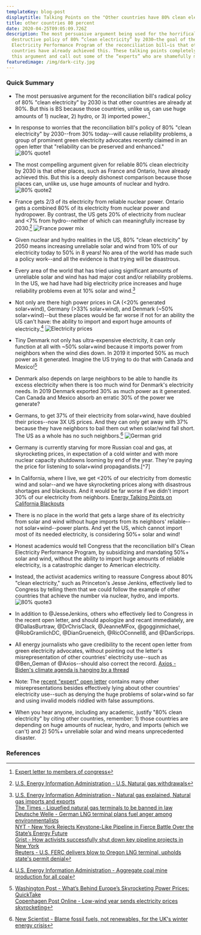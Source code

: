 ```yaml
---
templateKey: blog-post
displaytitle: Talking Points on the "Other countries have 80% clean electricity" argument
title: other countries 80 percent
date: 2020-04-25T09:05:09.726Z
description: The most persuasive argument being used for the horrifically
  destructive policy of 80% “clean electricity” by 2030—the goal of the Clean
  Electricity Performance Program of the reconciliation bill—is that other
  countries have already achieved this. These talking points completely refute
  this argument and call out some of the “experts” who are shamefully making it.
featuredimage: /img/dark-city.jpg
---
```

### Quick Summary

- The most persuasive argument for the reconciliation bill's radical policy of 80% "clean electricity" by 2030 is that other countries are already at 80%. But this is BS because those countries, unlike us, can use huge amounts of 1) nuclear, 2) hydro, or 3) imported power.[^1]

- In response to worries that the reconciliation bill's policy of 80% "clean electricity" by 2030--from 30% today--will cause reliability problems, a group of prominent green electricity advocates recently claimed in an open letter that "reliability can be preserved and enhanced."
![80% quote1](/img/gas-and-coal-prices1.jpeg)

- The most compelling argument given for reliable 80% clean electricity by 2030 is that other places, such as France and Ontario, have already achieved this. But this is a deeply dishonest comparison because those places can, unlike us, use huge amounts of nuclear and hydro.
![80% quote2](/img/gas-and-coal-prices1.jpeg)

- France gets 2/3 of its electricity from reliable nuclear power. Ontario gets a combined 80% of its electricity from nuclear power and hydropower. By contrast, the US gets 20% of electricity from nuclear and <7% from hydro--neither of which can meaningfully increase by 2030.[^2]
![France power mix](/img/gas-and-coal-prices1.jpeg)

- Given nuclear and hydro realities in the US, 80% "clean electricity" by 2050 means increasing unreliable solar and wind from 10% of our electricity today to 50% in 8 years! No area of the world has made such a policy work--and all the evidence is that trying will be disastrous.

- Every area of the world that has tried using significant amounts of unreliable solar and wind has had major cost and/or reliability problems. In the US, we had have had big electricity price increases and huge reliability problems even at 10% solar and wind.[^3]

- Not only are there high power prices in CA (<20% generated solar+wind), Germany (>33% solar+wind), and Denmark (~50% solar+wind)--but these places would be far worse if not for an ability the US can't have: the ability to import and export huge amounts of electricity.[^4]
![Electricity prices](/img/gas-and-coal-prices1.jpeg)

- Tiny Denmark not only has ultra-expensive electricity, it can only function at all with ~50% solar+wind because it imports power from neighbors when the wind dies down. In 2019 it imported 50% as much power as it generated. Imagine the US trying to do that with Canada and Mexico![^5]

- Denmark also depends on large neighbors to be able to handle its excess electricity when there is too much wind for Denmark's electricity needs. In 2019 Denmark exported 30% as much power as it generated. Can Canada and Mexico absorb an erratic 30% of the power we generate?

- Germans, to get 37% of their electricity from solar+wind, have doubled their prices--now 3X US prices. And they can only get away with 37% because they have neighbors to bail them out when solar/wind fall short. The US as a whole has no such neighbors.[^6]
![German grid](/img/gas-and-coal-prices1.jpeg)

- Germany is currently starving for more Russian coal and gas, at skyrocketing prices, in expectation of a cold winter and with more nuclear capacity shutdowns looming by end of the year. They're paying the price for listening to solar+wind propagandists.[^7]

- In California, where I live, we get <20% of our electricity from domestic wind and solar--and we have skyrocketing prices along with disastrous shortages and blackouts. And it would be far worse if we didn't import 30% of our electricity from neighbors.
[Energy Talking Points on California Blackouts](https://energytalkingpoints.com/california-blackouts/)

- There is no place in the world that gets a large share of its electricity from solar and wind without huge imports from its neighbors' reliable--not solar+wind--power plants. And yet the US, which cannot import most of its needed electricity, is considering 50%+ solar and wind!

- Honest academics would tell Congress that the reconciliation bill's Clean Electricity Performance Program, by subsidizing and mandating 50%+ solar and wind, without the ability to import huge amounts of reliable electricity, is a catastrophic danger to American electricity.

- Instead, the activist academics writing to reassure Congress about 80% "clean electricity," such as Princeton's Jesse Jenkins, effectively lied to Congress by telling them that we could follow the example of other countries that achieve the number via nuclear, hydro, and imports.
![80% quote3](/img/gas-and-coal-prices1.jpeg)

- In addition to @JesseJenkins, others who effectively lied to Congress in the recent open letter, and should apologize and recant immediately, are @DallasBurtraw, @DrChrisClack, @JeanneMFox, @gogginmichael, @RobGramlichDC, @DianGrueneich, @RicOConnell8, and @DanScripps.

- All energy journalists who gave credibility to the recent open letter from green electricity advocates, without pointing out the letter's misrepresentation of other countries' electricity use--such as @Ben_Geman of @Axios--should also correct the record. 
[Axios - Biden's climate agenda is hanging by a thread](https://www.axios.com/biden-climate-agenda-democrats-congress-4180f712-8c89-415f-957d-7aeecb3e0c5a.html)


- Note: The [recent "expert" open letter](https://www.documentcloud.org/documents/21071410-independent-experts-reliability-2) contains many other misrepresentations besides effectively lying about other countries' electricity use--such as denying the huge problems of solar+wind so far and using invalid models riddled with false assumptions.

- When you hear anyone, including any academic, justify "80% clean electricity" by citing other countries, remember: 1) those countries are depending on huge amounts of nuclear, hydro, and imports (which we can't) and 2) 50%+ unreliable solar and wind means unprecedented disaster.


### References

[^1]: [Expert letter to members of congress](https://www.documentcloud.org/documents/21071410-independent-experts-reliability-2)

[^1]:
    []()\
    [BP - Statistical Review of World Energy 2021](https://www.bp.com/en/global/corporate/energy-economics/statistical-review-of-world-energy.html)\
    [Michael Lynch - The "Peak Oil" Scare and the Coming Oil Flood](https://www.amazon.com/Peak-Oil-Scare-Coming-Flood/dp/1440831866/)\
    [U.S. Department of Energy - Gas Hydrates Quick Facts](https://www.energy.gov/fecm/science-innovation/oil-gas-research/methane-hydrate)

[^2]: [U.S. Energy Information Administration - U.S. Natural gas withdrawals](https://www.eia.gov/dnav/ng/hist/n9010us2a.htm)

[^3]:
    [U.S. Energy Information Administration - Natural gas explained, Natural gas imports and exports](https://www.eia.gov/energyexplained/natural-gas/imports-and-exports.php)\
    [The Times - Liquefied natural gas terminals to be banned in law](https://www.thetimes.co.uk/article/liquefied-natural-gas-terminals-to-be-banned-in-law-53xj7x8rx)\
    [Deutsche Welle - German LNG terminal plans fuel anger among environmentalists](https://www.dw.com/en/liquefied-natural-gas-controversial-terminals-european-green-deal-climate-change-lng/a-52377555)\
    [NYT - New York Rejects Keystone-Like Pipeline in Fierce Battle Over the State’s Energy Future](https://www.nytimes.com/2019/05/15/nyregion/williams-pipeline-gas-energy.html)\
    [Grist - How activists successfully shut down key pipeline projects in New York](https://grist.org/fix/how-activists-shut-down-key-pipeline-projects-new-york/)\
    [Reuters - U.S. FERC delivers blow to Oregon LNG terminal, upholds state's permit denial](https://www.reuters.com/article/us-usa-lng-jordancove-idUSKBN29O2MA)

[^4]: [U.S. Energy Information Administration - Aggregate coal mine production for all coal](https://www.eia.gov/coal/data/browser/#/topic/33?agg=0,2,1&rank=g&geo=vvvvvvvvvvvvo&mntp=g&linechart=COAL.PRODUCTION.TOT-US-TOT.A&columnchart=COAL.PRODUCTION.TOT-US-TOT.A&map=COAL.PRODUCTION.TOT-US-TOT.A&freq=A&start=2001&end=2020&ctype=linechart&ltype=pin&rtype=s&maptype=0&rse=0&pin=)

[^5]:
    [Washington Post - What’s Behind Europe’s Skyrocketing Power Prices: QuickTake](https://www.washingtonpost.com/business/energy/whats-behind-europes-skyrocketing-power-prices-quicktake/2021/09/15/4b04895a-162d-11ec-a019-cb193b28aa73_story.html)\
    [Copenhagen Post Online - Low-wind year sends electricity prices skyrocketing](https://cphpost.dk/?p=128165)

[^6]: [New Scientist - Blame fossil fuels, not renewables, for the UK's winter energy crisis](https://www.newscientist.com/article/2290840-blame-fossil-fuels-not-renewables-for-the-uks-winter-energy-crisis/)